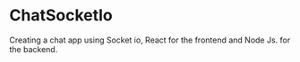 # ChatSocketIo
Creating a chat app using Socket io, React for the frontend and Node Js. for the backend.
